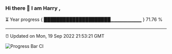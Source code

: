 ### Hi there 👋 I am Harry , 

⏳ Year progress { █████████████████████▁▁▁▁▁▁▁▁▁ } 71.76 %

---

⏰ Updated on Mon, 19 Sep 2022 21:53:21 GMT

![Progress Bar CI](https://github.com/duykhang68/duykhang68/workflows/Progress%20Bar%20CI/badge.svg)
